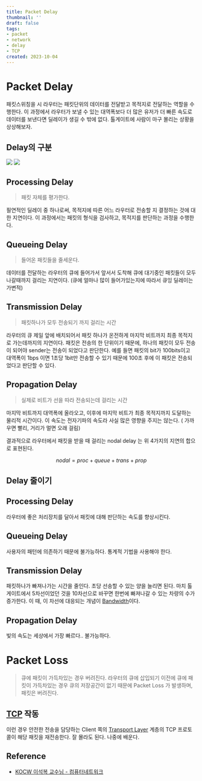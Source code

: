 ```yaml
---
title: Packet Delay
thumbnail: ''
draft: false
tags:
- packet
- network
- delay
- TCP
created: 2023-10-04
---
```


# Packet Delay

패킷스위칭을 시 라우터는 패킷단위의 데이터를 전달받고 목적지로 전달하는 역할을 수행한다. 이 과정에서 라우터가 보낼 수 있는 대역폭보다 더 많은 유저가 더 빠른 속도로 데이터를 보낸다면 딜레이가 생길 수 밖에 없다. 톨게이트에 사람이 마구 몰리는 상황을 상상해보자.

## Delay의 구분

![](Pasted%20image%2020231004130237.png)
![](Pasted%20image%2020231004130241.png)

## Processing Delay

 > 
 > 패킷 자체를 평가한다.

필연적인 딜레이 중 하나로써, 목적지에 따른 어느 라우터로 전송할 지 결정하는 것에 대한 지연이다. 이 과정에서는 패킷의 형식을 검사하고, 목적지를 판단하는 과정을 수행한다.

## Queueing Delay

 > 
 > 들어온 패킷들을 줄세운다.

데이터를 전달하는 라우터의 큐에 들어가서 앞서서 도착해 큐에 대기중인 패킷들이 모두 나갈때까지 걸리는 지연이다. (큐에 얼마나 많이 들어가있는지에 따라서 큐잉 딜레이는 가변적)

## Transmission Delay

 > 
 > 패킷하나가 모두 전송되기 까지 걸리는 시간

라우터의 큐 제일 앞에 배치되어서 패킷 하나가 온전하게 마지막 비트까지 최종 목적지로 가는데까지의 지연이다. 패킷은 전송의 한 단위이기 때문에, 하나의 패킷이 모두 전송이 되어야 sender는 전송이 되었다고 판단한다. 예를 들면 패킷의 bit가 100bits이고 대역폭이 1bps 이면 1초당 1bit만 전송할 수 있기 때문에 100초 후에 이 패킷은 전송되었다고 판단할 수 있다.

## Propagation Delay

 > 
 > 실제로 비트가 선을 따라 전송되는데 걸리는 시간

마지막 비트까지 대역폭에 올라오고, 이후에 마지막 비트가 최종 목적지까지 도달하는 물리적 시간이다. 이 속도는 전자기파의 속도라 사실 많은 영향을 주지는 않는다. ( 가까우면 빨리, 거리가 멀면 오래 걸림)

결과적으로 라우터에서 패킷을 받을 때 걸리는 nodal delay 는 위 4가지의 지연의 합으로 표현된다.

$$
nodal = proc + queue + trans + prop
$$

## Delay 줄이기

## Processing Delay

라우터에 좋은 처리장치를 달아서 패킷에 대해 판단하는 속도를 향상시킨다.

## Queueing Delay

사용자의 패턴에 의존하기 때문에 불가능하다. 통계적 기법을 사용해야 한다.

## Transmission Delay

패킷하나가 빠져나가는 시간을 줄인다. 초당 선송할 수 있는 양을 늘리면 된다. 마치 톨게이트에서 5차선이었던 것을 10차선으로 바꾸면 한번에 빠져나갈 수 있는 차량의 수가 증가한다. 이 때, 이 차선에 대응되는 개념이 [Bandwidth](Bandwidth.md)이다.

## Propagation Delay

빛의 속도는 세상에서 가장 빠르다.. 불가능하다.

# Packet Loss

 > 
 > 큐에 패킷이 가득차있는 경우 버려진다.
 > 라우터의 큐에 삽입되기 이전에 큐에 패킷이 가득차있는 경우 큐의 저장공간이 없기 때문에 Packet Loss 가 발생하며, 패킷은 버려진다.

## [TCP](TCP.md) 작동

이런 경우 안전한 전송을 담당하는 Client 쪽의 [Transport Layer](Transport%20Layer.md) 계층의 TCP 프로토콜이 해당 패킷을 재전송한다. 잘 몰라도 된다. 나중에 배운다.

## Reference

* [KOCW 이석복 교수님 - 컴퓨터네트워크](http://www.kocw.net/home/search/kemView.do?kemId=1169634)
